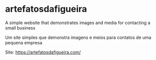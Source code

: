 # artefatosdafigueira
A simple website that demonstrates images and media for contacting a small business

Um site simples que demonstra imagens e meios para contatos de uma pequena empresa


Site: https://artefatosdafigueira.com/
